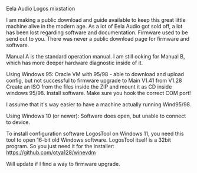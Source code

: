 Eela Audio Logos mixstation

I am making a public download and guide available to keep this great little machine alive in the modern age.
As a lot of Eela Audio got sold off, a lot has been lost regarding software and documentation.
Firmware used to be send out to you. There was never a public download page for firmware and software.

Manual A is the standard operation manual.
I am still ooking for Manual B, which has more deeper hardware diagnostic inside of it.

Using Windows 95:
Oracle VM with 95/98 - able to download and upload config, but not successful to firmware upgrade to Main V1.41 from V1.28
Create an ISO from the files inside the ZIP and mount it as CD inside windows 95/98. Install software.
Make sure you hook the correct COM port!

I assume that it's way easier to have a machine actually running Wind95/98.

Using Windows 10 (or newer):
Software does open, but unable to connect to device.

To install configuration software LogosTool on Windows 11, you need this tool to open 16-bit old Windows software. LogosTool itself is a 32bit program. So you just need it for the installer:
https://github.com/otya128/winevdm



Will update if I find a way to firmware upgrade.
